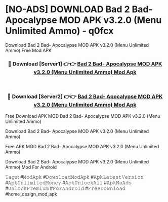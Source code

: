 # [NO-ADS] DOWNLOAD Bad 2 Bad- Apocalypse MOD APK v3.2.0 (Menu Unlimited Ammo) - q0fcx
Download Bad 2 Bad- Apocalypse MOD APK v3.2.0 (Menu Unlimited Ammo) Free Mod APK

<div align="center">
<h3>🔴 Download [Server1] 👉👉 <a href="https://apk-comot.site?title=Bad_2_Bad-_Apocalypse_MOD_APK_v3.2.0_(Menu_Unlimited_Ammo)">Bad 2 Bad- Apocalypse MOD APK v3.2.0 (Menu Unlimited Ammo) Mod Apk</a></h3><br>

<h3>🔴 Download [Server2] 👉👉 <a href="https://apk-comot.site?title=Bad_2_Bad-_Apocalypse_MOD_APK_v3.2.0_(Menu_Unlimited_Ammo)">Bad 2 Bad- Apocalypse MOD APK v3.2.0 (Menu Unlimited Ammo) Mod Apk</a></h3>
</div>


Free Download APK MOD Bad 2 Bad- Apocalypse MOD APK v3.2.0 (Menu Unlimited Ammo)

Download Bad 2 Bad- Apocalypse MOD APK v3.2.0 (Menu Unlimited Ammo) 

Free APK MOD Bad 2 Bad- Apocalypse MOD APK v3.2.0 (Menu Unlimited Ammo) 

Download Bad 2 Bad- Apocalypse MOD APK v3.2.0 (Menu Unlimited Ammo) Mod For Android

𝚃𝚊𝚐𝚜: #𝙼𝚘𝚍𝙰𝚙𝚔 #𝙳𝚘𝚠𝚗𝚕𝚘𝚊𝚍𝙼𝚘𝚍𝙰𝚙𝚔 #𝙰𝚙𝚔𝙻𝚊𝚝𝚎𝚜𝚝𝚅𝚎𝚛𝚜𝚒𝚘𝚗 #𝙰𝚙𝚔𝚄𝚗𝚕𝚒𝚖𝚒𝚝𝚎𝚍𝙼𝚘𝚗𝚎𝚢 #𝙰𝚙𝚔𝚄𝚗𝚕𝚘𝚌𝚔𝙰𝚕𝚕 #𝙰𝚙𝚔𝙽𝚘𝙰𝚍𝚜 #𝚄𝚗𝚕𝚘𝚌𝚔𝙿𝚛𝚎𝚖𝚒𝚞𝚖 #𝙵𝚘𝚛𝙰𝚗𝚍𝚛𝚘𝚒𝚍 #𝙵𝚛𝚎𝚎𝙳𝚘𝚠𝚗𝚕𝚘𝚊𝚍 #home_design_mod_apk